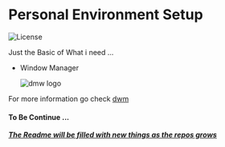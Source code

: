 # Personal Environment Setup 

![License](https://img.shields.io/github/license/Jukoo/env-setup?style=flat&logo)


Just the Basic  of What  i need  ... 

- Window  Manager 

	![dmw logo](https://ih1.redbubble.net/image.1567687377.3934/st,small,100x100-pad,100x100,f8f8f8.jpg)
	
For  more information go check  [dwm](https://dwm.suckless.org/) 



#### To Be Continue ... 



<u>*__The Readme will be filled with new things as the repos grows__*</u>